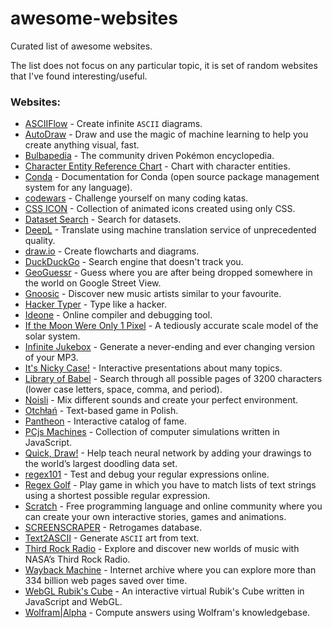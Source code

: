 # awesome-websites
Curated list of awesome websites. 

The list does not focus on any particular topic, it is set of random websites that I've found interesting/useful. 

### Websites:
- [ASCIIFlow](http://asciiflow.com/) - Create infinite `ASCII` diagrams.
- [AutoDraw](https://www.autodraw.com/) - Draw and use the magic of machine learning to help you create anything visual, fast.
- [Bulbapedia](https://bulbapedia.bulbagarden.net/wiki/Main_Page) - The community driven Pokémon encyclopedia.
- [Character Entity Reference Chart](https://dev.w3.org/html5/html-author/charref) - Chart with character entities.
- [Conda](https://conda.io/docs/index.html) - Documentation for Conda (open source package management system for any language).
- [codewars](https://www.codewars.com/) - Challenge yourself on many coding katas.
- [CSS ICON](https://cssicon.space/#/) - Collection of animated icons created using only CSS.
- [Dataset Search](https://toolbox.google.com/datasetsearch) - Search for datasets.
- [DeepL](https://www.deepl.com/translator) - Translate using machine translation service of unprecedented quality.
- [draw.io](https://www.draw.io/) - Create flowcharts and diagrams.
- [DuckDuckGo](https://duckduckgo.com/) - Search engine that doesn't track you.
- [GeoGuessr](https://www.geoguessr.com/) - Guess where you are after being dropped somewhere in the world on Google Street View. 
- [Gnoosic](http://www.gnoosic.com/) - Discover new music artists similar to your favourite.
- [Hacker Typer](http://hackertyper.com/) - Type like a hacker.
- [Ideone](https://ideone.com/) - Online compiler and debugging tool.
- [If the Moon Were Only 1 Pixel](http://joshworth.com/dev/pixelspace/pixelspace_solarsystem.html) - A tediously accurate scale model of the solar system.
- [Infinite Jukebox](http://infinitejukebox.playlistmachinery.com/) - Generate a never-ending and ever changing version of your MP3.
- [It's Nicky Case!](https://ncase.me/) - Interactive presentations about many topics.
- [Library of Babel](https://libraryofbabel.info/) - Search through all possible pages of 3200 characters (lower case letters, space, comma, and period).
- [Noisli](https://www.noisli.com/) - Mix different sounds and create your perfect environment.
- [Otchłań](http://www.otchlan.pl/) - Text-based game in Polish.
- [Pantheon](http://pantheon.media.mit.edu/) - Interactive catalog of fame.
- [PCjs Machines](https://www.pcjs.org/) - Collection of computer simulations written in JavaScript.
- [Quick, Draw!](https://quickdraw.withgoogle.com/) - Help teach neural network by adding your drawings to the world’s largest doodling data set.
- [regex101](https://regex101.com/) - Test and debug your regular expressions online.
- [Regex Golf](https://alf.nu/RegexGolf) - Play game in which you have to match lists of text strings using a shortest possible regular expression.
- [Scratch](https://scratch.mit.edu/) - Free programming language and online community where you can create your own interactive stories, games and animations.
- [SCREENSCRAPER](https://www.screenscraper.fr/) - Retrogames database.
- [Text2ASCII](http://patorjk.com/software/taag/#p=display&f=Graffiti&t=Type%20Something%20) - Generate `ASCII` art from text.
- [Third Rock Radio](https://thirdrockradio.net/) - Explore and discover new worlds of music with NASA’s Third Rock Radio.
- [Wayback Machine](https://archive.org/web/) - Internet archive where you can explore more than 334 billion web pages saved over time.
- [WebGL Rubik's Cube](http://www.randelshofer.ch/webgl/rubikscube/) - An interactive virtual Rubik's Cube written in JavaScript and WebGL.
- [Wolfram|Alpha](http://www.wolframalpha.com/) - Compute answers using Wolfram's knowledgebase.
